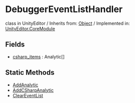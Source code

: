 # DebuggerEventListHandler
class in UnityEditor
 / Inherits from: <a href="https://docs.unity3d.com/6000.2/Documentation/ScriptReference/Object.html">Object</a> / Implemented in: <a href="https://docs.unity3d.com/6000.2/Documentation/ScriptReference/UnityEditor.CoreModule.html">UnityEditor.CoreModule</a>

## Fields
- <a href="https://docs.unity3d.com/6000.2/Documentation/ScriptReference/DebuggerEventListHandler-csharp_items.html">csharp_items</a> : Analytic[]

## Static Methods
- <a href="https://docs.unity3d.com/6000.2/Documentation/ScriptReference/DebuggerEventListHandler.AddAnalytic.html">AddAnalytic</a>
- <a href="https://docs.unity3d.com/6000.2/Documentation/ScriptReference/DebuggerEventListHandler.AddCSharpAnalytic.html">AddCSharpAnalytic</a>
- <a href="https://docs.unity3d.com/6000.2/Documentation/ScriptReference/DebuggerEventListHandler.ClearEventList.html">ClearEventList</a>
